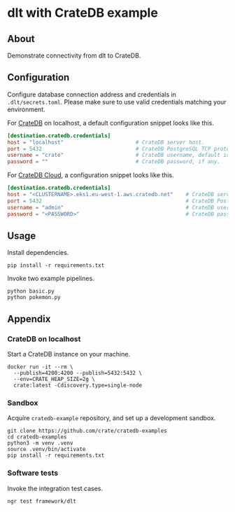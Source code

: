 # dlt with CrateDB example

## About
Demonstrate connectivity from dlt to CrateDB.

## Configuration
Configure database connection address and credentials in `.dlt/secrets.toml`.
Please make sure to use valid credentials matching your environment.

For [CrateDB] on localhost, a default configuration snippet looks like this.
```toml
[destination.cratedb.credentials]
host = "localhost"                       # CrateDB server host.
port = 5432                              # CrateDB PostgreSQL TCP protocol port, default is 5432.
username = "crate"                       # CrateDB username, default is usually "crate".
password = ""                            # CrateDB password, if any.
```

For [CrateDB Cloud], a configuration snippet looks like this.
```toml
[destination.cratedb.credentials]
host = "<CLUSTERNAME>.eks1.eu-west-1.aws.cratedb.net"    # CrateDB server host.
port = 5432                                              # CrateDB PostgreSQL TCP protocol port, default is 5432.
username = "admin"                                       # CrateDB username, default is usually "admin".
password = "<PASSWORD>"                                  # CrateDB password, if any.
```

## Usage

Install dependencies.
```shell
pip install -r requirements.txt
```

Invoke two example pipelines.
```shell
python basic.py
python pokemon.py
```

## Appendix

### CrateDB on localhost
Start a CrateDB instance on your machine.
```shell
docker run -it --rm \
  --publish=4200:4200 --publish=5432:5432 \
  --env=CRATE_HEAP_SIZE=2g \
  crate:latest -Cdiscovery.type=single-node
```

### Sandbox
Acquire `cratedb-example` repository, and set up a development sandbox.
```shell
git clone https://github.com/crate/cratedb-examples
cd cratedb-examples
python3 -m venv .venv
source .venv/bin/activate
pip install -r requirements.txt
```

### Software tests
Invoke the integration test cases.
```shell
ngr test framework/dlt
```


[CrateDB]: https://github.com/crate/crate
[CrateDB Cloud]: https://console.cratedb.cloud/

